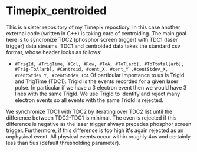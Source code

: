 # Timepix_centroided

This is a sister repository of my Timepix repostiory. In this case another external code (written in C++) is taking care of centroiding. The main goal here is to syncronize TDC2 (phosphor screen trigger) with TDC1 (laser trigger) data streams. TDC1 and centroided data takes the standard csv format, whose header looks as follows:
* ``#TrigId, #TrigTime, #Col, #Row, #ToA, #ToT[arb], #ToTtotal[arb], #Trig-ToA[arb], #Centroid, #cent_X, #cent_Y ,#centStdev_X, #centStdev_Y, #centStdev_ToA``
Of particular importance to us is TrigId and TrigTime (TDC1). TrigId is the events recorded for a given laser pulse. In particular if we have a 3 electron event then we would have 3 lines with the same TrigId. We use TrigId to identify and reject many electron events so all events with the same TridId is rejected. 

We synchronize TDC1 with TDC2 by iterating over TDC2 list until the difference between TDC2-TDC1 is minimal. The even is rejected if this difference is negative as the laser trigger always precedes phosphor screen trigger. Furthermore, if this difference is too high it's again rejected as an unphysical event. All physical events occur within roughly 4us and certainly less than 5us (default thresholding parameter).
